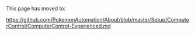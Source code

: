 This page has moved to: 

https://github.com/PokemonAutomation/About/blob/master/Setup/ComputerControl/ComputerControl-Experienced.md